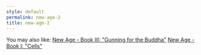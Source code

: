 ```yaml
---
style: default
permalink: new-age-2
title: new-age-2
---
```

You may also like:
[New Age - Book III: "Gunning for the Buddha"](http://scp-wiki.net/new-age-3)
[New Age - Book I: "Cells"](http://scp-wiki.net/new-age-1)